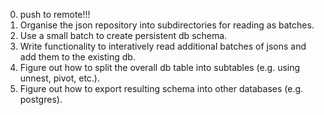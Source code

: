 0. push to remote!!!
1. Organise the json repository into subdirectories for reading as batches.
2. Use a small batch to create persistent db schema.
3. Write functionality to interatively read additional batches of jsons and add them to the existing db.
4. Figure out how to split the overall db table into subtables (e.g. using unnest, pivot, etc.).
5. Figure out how to export resulting schema into other databases (e.g. postgres).